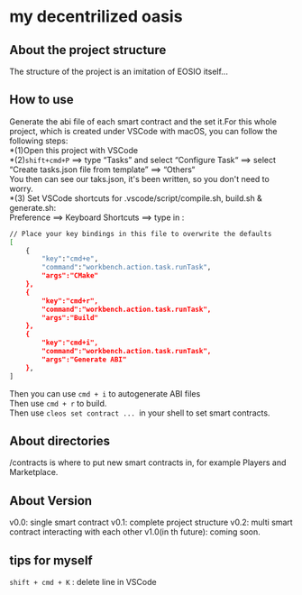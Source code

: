 # my decentrilized oasis 
## About the project structure
The structure of the project is an imitation of EOSIO itself...

## How to use
Generate the abi file of each smart contract and the set it.For this whole project, which is created under VSCode with macOS, you can follow the following steps:<br>
*(1)Open this project with VSCode<br>
*(2)```shift+cmd+P``` ==> type “Tasks” and select “Configure Task“ ==> select “Create tasks.json file from template” ==> “Others“<br>
You then can see our taks.json, it's been written, so you don't need to worry.<br>
*(3) Set VSCode shortcuts for .vscode/script/compile.sh, build.sh & generate.sh:<br>
Preference ==> Keyboard Shortcuts ==> type in :<br>
```bash 
// Place your key bindings in this file to overwrite the defaults
[
    {
        "key":"cmd+e",
        "command":"workbench.action.task.runTask",
        "args":"CMake"
    },
    {
        "key":"cmd+r",
        "command":"workbench.action.task.runTask",
        "args":"Build"
    },
    {
        "key":"cmd+i",
        "command":"workbench.action.task.runTask",
        "args":"Generate ABI"
    },
]
```
Then you can use ```cmd + i``` to autogenerate ABI files<br>
Then use ```cmd + r``` to build.<br>
Then use ```cleos set contract ... ```in your shell to set smart contracts.<br>

## About directories
/contracts is where to put new smart contracts in, for example Players and Marketplace.

## About Version
v0.0: single smart contract
v0.1: complete project structure
v0.2: multi smart contract interacting with each other
v1.0(in th future): coming soon.


## tips for myself
```shift + cmd + K``` : delete line in VSCode
